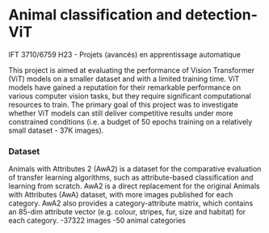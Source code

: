 # Animal classification and detection-ViT
IFT 3710/6759 H23 - Projets (avancés) en apprentissage automatique

This project is aimed at evaluating the performance of Vision Transformer (ViT) models on a smaller dataset and with a limited training time. ViT models have gained a reputation for their remarkable performance on various computer vision tasks, but they require significant computational resources to train. The primary goal of this project was to investigate whether ViT models can still deliver competitive results under more constrained conditions (i.e. a budget of 50 epochs training on a relatively small dataset - 37K images).


### Dataset  
Animals with Attributes 2 (AwA2) is a dataset for the comparative evaluation of transfer learning algorithms, such as attribute-based classification and learning from scratch. AwA2 is a direct replacement for the original Animals with Attributes (AwA) dataset, with more images published for each category. AwA2 also provides a category-attribute matrix, which contains an 85-dim attribute vector (e.g. colour, stripes, fur, size and habitat) for each category.
-37322 images
-50 animal categories

